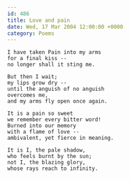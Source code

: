 ```yaml
---
id: 486
title: Love and pain
date: Wed, 17 Mar 2004 12:00:00 +0000
category: Poems
---
```


    I have taken Pain into my arms  
    for a final kiss --  
    no longer shall it sting me.

    But then I wait;  
    my lips grow dry --  
    until the anguish of no anguish  
    overcomes me,  
    and my arms fly open once again.

    It is a pain so sweet  
    we remember every bitter word!  
    Burned into our memory  
    with a flame of love --  
    ambivalent, yet fierce in meaning.

    It is I, the pale shadow,  
    who feels burnt by the sun;  
    not I, the blazing glory,  
    whose rays reach to infinity.


